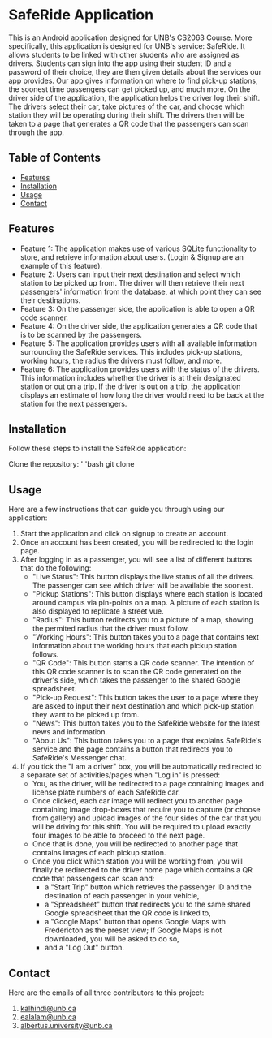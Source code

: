 # SafeRide Application

This is an Android application designed for UNB's CS2063 Course.  More specifically, this application is designed for UNB's service: SafeRide.  It allows students to be linked with other students who are assigned as drivers.  Students can sign into the app using their student ID and a password of their choice, they are then given details about the services our app provides. Our app gives information on where to find pick-up stations, the soonest time passengers can get picked up, and much more.  On the driver side of the application, the application helps the driver log their shift. The drivers select their car, take pictures of the car, and choose which station they will be operating during their shift. The drivers then will be taken to a page that generates a QR code that the passengers can scan through the app.

## Table of Contents

- [Features](#features)
- [Installation](#installation)
- [Usage](#usage)
- [Contact](#contact)

## Features

- Feature 1: The application makes use of various SQLite functionality to store, and retrieve information about users. (Login & Signup are an example of this feature).
- Feature 2: Users can input their next destination and select which station to be picked up from. The driver will then retrieve their next passengers' information from the database, at which point they can see their destinations.
- Feature 3: On the passenger side, the application is able to open a QR code scanner.
- Feature 4: On the driver side, the application generates a QR code that is to be scanned by the passengers.
- Feature 5: The application provides users with all available information surrounding the SafeRide services. This includes pick-up stations, working hours, the radius the drivers must follow, and more.
- Feature 6: The application provides users with the status of the drivers. This information includes whether the driver is at their designated station or out on a trip. If the driver is out on a trip, the application displays an estimate of how long the driver would need to be back at the station for the next passengers.

## Installation

Follow these steps to install the SafeRide application:

Clone the repository:
'''bash
git clone 

## Usage

Here are a few instructions that can guide you through using our application:

1. Start the application and click on signup to create an account.
2. Once an account has been created, you will be redirected to the login page.
3. After logging in as a passenger, you will see a list of different buttons that do the following:
	- "Live Status": This button displays the live status of all the drivers. The passenger can see which driver will be available the soonest.
	- "Pickup Stations": This button displays where each station is located around campus via pin-points on a map. A picture of each station is also displayed to replicate a street vue.
	- "Radius": This button redirects you to a picture of a map, showing the permited radius that the driver must follow.
	- "Working Hours": This button takes you to a page that contains text information about the working hours that each pickup station follows.
	- "QR Code": This button starts a QR code scanner. The intention of this QR code scanner is to scan the QR code generated on the driver's side, which takes the passenger to the shared Google spreadsheet.
	- "Pick-up Request": This button takes the user to a page where they are asked to input their next destination and which pick-up station they want to be picked up from.
	- "News": This button takes you to the SafeRide website for the latest news and information.
	- "About Us": This button takes you to a page that explains SafeRide's service and the page contains a button that redirects you to SafeRide's Messenger chat.
4. If you tick the "I am a driver" box, you will be automatically redirected to a separate set of activities/pages when "Log in" is pressed:
	- You, as the driver, will be redirected to a page containing images and license plate numbers of each SafeRide car.
	- Once clicked, each car image will redirect you to another page containing image drop-boxes that require you to capture (or choose from gallery) and upload images of the four sides of the car that you will be driving for this shift.  You will be required to upload exactly four images to be able to proceed to the next page.
	- Once that is done, you will be redirected to another page that contains images of each pickup station.
	- Once you click which station you will be working from, you will finally be redirected to the driver home page which contains a QR code that passengers can scan and:
		- a "Start Trip" button which retrieves the passenger ID and the destination of each passenger in your vehicle,
		- a "Spreadsheet" button that redirects you to the same shared Google spreadsheet that the QR code is linked to,
		- a "Google Maps" button that opens Google Maps with Fredericton as the preset view; If Google Maps is not downloaded, you will be asked to do so,
		- and a "Log Out" button.
## Contact

Here are the emails of all three contributors to this project:

1. kalhindi@unb.ca
2. ealalam@unb.ca
3. albertus.university@unb.ca
